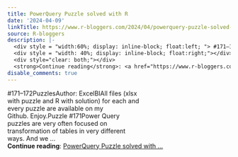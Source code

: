 ```yaml
---
title: PowerQuery Puzzle solved with R
date: '2024-04-09'
linkTitle: https://www.r-bloggers.com/2024/04/powerquery-puzzle-solved-with-r-20/
source: R-bloggers
description: |-
  <div style = "width:60%; display: inline-block; float:left; "> #171–172PuzzlesAuthor: ExcelBIAll files (xlsx with puzzle and R with solution) for each and every puzzle are available on my Github. Enjoy.Puzzle #171Power Query puzzles are very often focused on transformation of tables in very different ways. And we ...</div>
  <div style = "width: 40%; display: inline-block; float:right;"></div>
  <div style="clear: both;"></div>
  <strong>Continue reading</strong>: <a href="https://www.r-bloggers.com/2024/04/powerquery-puzzle-solved-with-r-20/">PowerQuery Puzzle solved with ...
disable_comments: true
---
```

<div style = "width:60%; display: inline-block; float:left; "> #171–172PuzzlesAuthor: ExcelBIAll files (xlsx with puzzle and R with solution) for each and every puzzle are available on my Github. Enjoy.Puzzle #171Power Query puzzles are very often focused on transformation of tables in very different ways. And we ...</div>
<div style = "width: 40%; display: inline-block; float:right;"></div>
<div style="clear: both;"></div>
<strong>Continue reading</strong>: <a href="https://www.r-bloggers.com/2024/04/powerquery-puzzle-solved-with-r-20/">PowerQuery Puzzle solved with ...